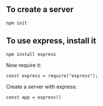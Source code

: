 ## To create a server

```
npm init
```

## To use express, install it

```
npm install express
```

Now require it:

```
const express = require("express");
```

Create a server with express:

```
const app = express()
```

